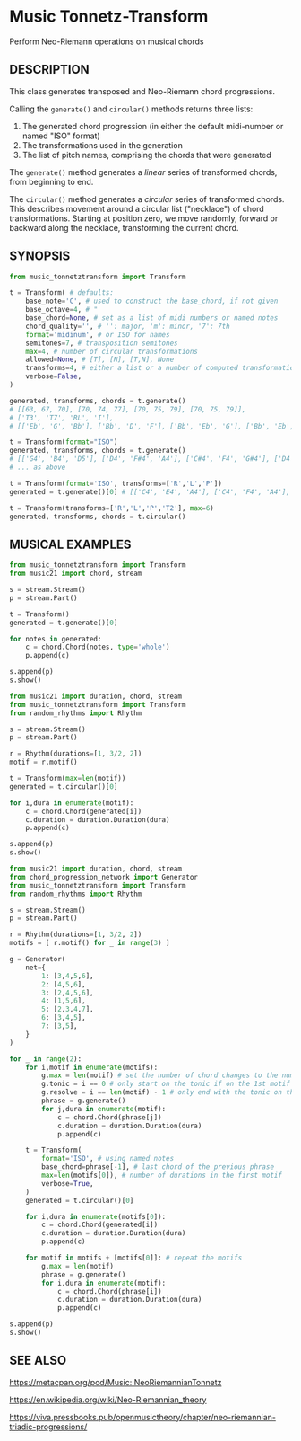 # Music Tonnetz-Transform
Perform Neo-Riemann operations on musical chords

## DESCRIPTION

This class generates transposed and Neo-Riemann chord progressions.

Calling the `generate()` and `circular()` methods returns three lists:

1. The generated chord progression (in either the default midi-number or named "ISO" format)
2. The transformations used in the generation
3. The list of pitch names, comprising the chords that were generated

The `generate()` method generates a *linear* series of transformed chords, from beginning to end.

The `circular()` method generates a *circular* series of transformed chords. This describes movement around a circular list ("necklace") of chord transformations. Starting at position zero, we move randomly, forward or backward along the necklace, transforming the current chord.

## SYNOPSIS
```python
from music_tonnetztransform import Transform

t = Transform( # defaults:
    base_note='C', # used to construct the base_chord, if not given
    base_octave=4, # "
    base_chord=None, # set as a list of midi numbers or named notes
    chord_quality='', # '': major, 'm': minor, '7': 7th
    format='midinum', # or ISO for names
    semitones=7, # transposition semitones
    max=4, # number of circular transformations
    allowed=None, # [T], [N], [T,N], None
    transforms=4, # either a list or a number of computed transformations
    verbose=False,
)

generated, transforms, chords = t.generate()
# [[63, 67, 70], [70, 74, 77], [70, 75, 79], [70, 75, 79]],
# ['T3', 'T7', 'RL', 'I'],
# [['Eb', 'G', 'Bb'], ['Bb', 'D', 'F'], ['Bb', 'Eb', 'G'], ['Bb', 'Eb', 'G']])

t = Transform(format="ISO")
generated, transforms, chords = t.generate()
# [['G4', 'B4', 'D5'], ['D4', 'F#4', 'A4'], ['C#4', 'F4', 'G#4'], ['D4', 'F4', 'Bb4']],
# ... as above

t = Transform(format='ISO', transforms=['R','L','P'])
generated = t.generate()[0] # [['C4', 'E4', 'A4'], ['C4', 'F4', 'A4'], ['C4', 'F4', 'G#4']]

t = Transform(transforms=['R','L','P','T2'], max=6)
generated, transforms, chords = t.circular()
```

## MUSICAL EXAMPLES
```python
from music_tonnetztransform import Transform
from music21 import chord, stream

s = stream.Stream()
p = stream.Part()

t = Transform()
generated = t.generate()[0]

for notes in generated:
    c = chord.Chord(notes, type='whole')
    p.append(c)

s.append(p)
s.show()
```

```python
from music21 import duration, chord, stream
from music_tonnetztransform import Transform
from random_rhythms import Rhythm

s = stream.Stream()
p = stream.Part()

r = Rhythm(durations=[1, 3/2, 2])
motif = r.motif()

t = Transform(max=len(motif))
generated = t.circular()[0]

for i,dura in enumerate(motif):
    c = chord.Chord(generated[i])
    c.duration = duration.Duration(dura)
    p.append(c)

s.append(p)
s.show()
```

```python
from music21 import duration, chord, stream
from chord_progression_network import Generator
from music_tonnetztransform import Transform
from random_rhythms import Rhythm

s = stream.Stream()
p = stream.Part()

r = Rhythm(durations=[1, 3/2, 2])
motifs = [ r.motif() for _ in range(3) ]

g = Generator(
    net={
        1: [3,4,5,6],
        2: [4,5,6],
        3: [2,4,5,6],
        4: [1,5,6],
        5: [2,3,4,7],
        6: [3,4,5],
        7: [3,5],
    }
)

for _ in range(2):
    for i,motif in enumerate(motifs):
        g.max = len(motif) # set the number of chord changes to the number of motifs
        g.tonic = i == 0 # only start on the tonic if on the 1st motif
        g.resolve = i == len(motif) - 1 # only end with the tonic on the last motif
        phrase = g.generate()
        for j,dura in enumerate(motif):
            c = chord.Chord(phrase[j])
            c.duration = duration.Duration(dura)
            p.append(c)

    t = Transform(
        format='ISO', # using named notes
        base_chord=phrase[-1], # last chord of the previous phrase
        max=len(motifs[0]), # number of durations in the first motif
        verbose=True,
    )
    generated = t.circular()[0]

    for i,dura in enumerate(motifs[0]):
        c = chord.Chord(generated[i])
        c.duration = duration.Duration(dura)
        p.append(c)

    for motif in motifs + [motifs[0]]: # repeat the motifs
        g.max = len(motif)
        phrase = g.generate()
        for i,dura in enumerate(motif):
            c = chord.Chord(phrase[i])
            c.duration = duration.Duration(dura)
            p.append(c)

s.append(p)
s.show()
```

## SEE ALSO

https://metacpan.org/pod/Music::NeoRiemannianTonnetz

https://en.wikipedia.org/wiki/Neo-Riemannian_theory

https://viva.pressbooks.pub/openmusictheory/chapter/neo-riemannian-triadic-progressions/
